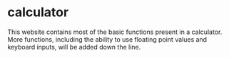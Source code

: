 # calculator
This website contains most of the basic functions present in a 
calculator. More functions, including the ability to use floating 
point values and keyboard inputs, will be added down the line.